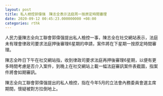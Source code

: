 ```yaml
---
layout: post
title: 私人檢控郭偉强　陳志全表示法庭周一按原定時間審理
date: 2020-09-12 00:45:23.000000000 +08:00
categories: rthk
---
```


人民力量陳志全向工聯會郭偉强提出私人檢控一事，陳志全在社交網站表示，法庭未有理會律政司要求法庭押後審理6星期的申請，案件將在下星期一按原定時間審理。

陳志全昨日下午在社交網站指，收到律政司要求法庭再押後審理6星期，以便有更多時間考慮是否介入案件，到晚上在社交網站上載一幅法庭審訊案件表截圖，指案件將會如期審訊。

陳志全向工聯會郭偉强提出的私人檢控，指在今年5月的立法會內務委員會選主席期間，懷疑被對方拉倒地上。
